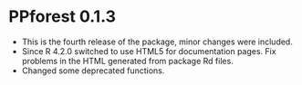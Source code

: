 # PPforest 0.1.3

* This is the fourth release of the package, minor changes were included.
* Since R 4.2.0 switched to use HTML5 for documentation pages. Fix problems in the HTML generated from package Rd files.
* Changed some deprecated functions.